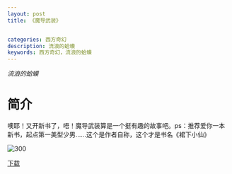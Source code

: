 ```yaml
---
layout: post
title: 《魔导武装》


categories: 西方奇幻
description: 流浪的蛤蟆
keywords: 西方奇幻，流浪的蛤蟆
---
```


*流浪的蛤蟆*

# 简介

噢耶！又开新书了，唔！魔导武装算是一个挺有趣的故事吧。ps：推荐爱你一本新书，起点第一美型少男……这个是作者自称，这个才是书名《裙下小仙》

![300](http://tvax4.sinaimg.cn/large/008dGP0Fgy1gu2s7p7tm5j304605k74d.jpg)

[下载](https://link.jscdn.cn/1drv/aHR0cHM6Ly8xZHJ2Lm1zL3QvcyFBaGU2R2dNWmVFb2poUjYwMG9kbXZHWmtlTTZm.txt)
